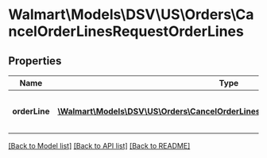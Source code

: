 # Walmart\Models\DSV\US\Orders\CancelOrderLinesRequestOrderLines

## Properties

Name | Type | Description | Notes
------------ | ------------- | ------------- | -------------
**orderLine** | [**\Walmart\Models\DSV\US\Orders\CancelOrderLinesRequestOrderLinesOrderLineInner[]**](CancelOrderLinesRequestOrderLinesOrderLineInner.md) | A list of orderLines to be cancelled |


[[Back to Model list]](./) [[Back to API list]](../../../../../README.md#supported-apis) [[Back to README]](../../../../../README.md)
